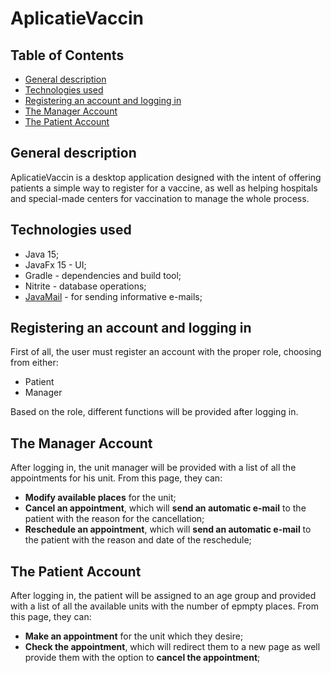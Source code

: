 # AplicatieVaccin 

## Table of Contents
* [General description](#general-description)
* [Technologies used](#technologies-used)
* [Registering an account and logging in](#registering-an-account-and-logging-in)
* [The Manager Account](#the-manager-account)
* [The Patient Account](#the-patient-account)

## General description
AplicatieVaccin is a desktop application designed with the intent of offering patients a simple way to register for a vaccine, as well as helping hospitals and special-made centers
for vaccination to manage the whole process.

## Technologies used
* Java 15;
* JavaFx 15 - UI;
* Gradle - dependencies and build tool;
* Nitrite - database operations;
* [JavaMail](https://javaee.github.io/javamail/) - for sending informative e-mails;

## Registering an account and logging in
First of all, the user must register an account with the proper role, choosing from either:
* Patient
* Manager

Based on the role, different functions will be provided after logging in.

## The Manager Account
After logging in, the unit manager will be provided with a list of all the appointments for his unit. From this page, they can:
* **Modify available places** for the unit;
* **Cancel an appointment**, which will **send an automatic e-mail** to the patient with the reason for the cancellation;
* **Reschedule an appointment**, which will **send an automatic e-mail** to the patient with the reason and date of the reschedule;

## The Patient Account
After logging in, the patient will be assigned to an age group and provided with a list of all the available units with the number of epmpty places. From this page, they can:
* **Make an appointment** for the unit which they desire;
* **Check the appointment**, which will redirect them to a new page as well provide them with the option to **cancel the appointment**;
